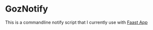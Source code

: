 # GozNotify

This is a commandline notify script that I currently use with [Faast App](http://faast.io/)

